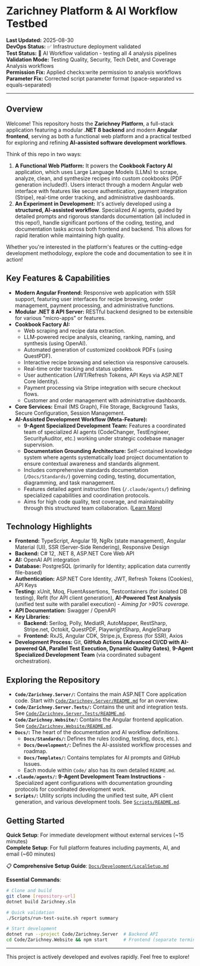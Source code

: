 # Zarichney Platform & AI Workflow Testbed

**Last Updated:** 2025-08-30  
**DevOps Status:** ✅ Infrastructure deployment validated  
**Test Status:** 🧪 AI Workflow validation - testing all 4 analysis pipelines  
**Validation Mode:** Testing Quality, Security, Tech Debt, and Coverage Analysis workflows  
**Permission Fix:** Applied checks:write permission to analysis workflows  
**Parameter Fix:** Corrected script parameter format (space-separated vs equals-separated)

---

## Overview

Welcome! This repository hosts the **Zarichney Platform**, a full-stack application featuring a modular **.NET 8 backend** and modern **Angular frontend**, serving as both a functional web platform and a practical testbed for exploring and refining **AI-assisted software development workflows**.

Think of this repo in two ways:

1.  **A Functional Web Platform:** It powers the **Cookbook Factory AI** application, which uses Large Language Models (LLMs) to scrape, analyze, clean, and synthesize recipes into custom cookbooks (PDF generation included!). Users interact through a modern Angular web interface with features like secure authentication, payment integration (Stripe), real-time order tracking, and administrative dashboards.
2.  **An Experiment in Development:** It's actively developed using a **structured, AI-assisted workflow**. Specialized AI agents, guided by detailed prompts and rigorous standards documentation (all included in this repo!), handle significant portions of the coding, testing, and documentation tasks across both frontend and backend. This allows for rapid iteration while maintaining high quality.

Whether you're interested in the platform's features or the cutting-edge development methodology, explore the code and documentation to see it in action!

## Key Features & Capabilities

* **Modern Angular Frontend:** Responsive web application with SSR support, featuring user interfaces for recipe browsing, order management, payment processing, and administrative functions.
* **Modular .NET 8 API Server:** RESTful backend designed to be extensible for various "micro-apps" or features.
* **Cookbook Factory AI:**
    * Web scraping and recipe data extraction.
    * LLM-powered recipe analysis, cleaning, ranking, naming, and synthesis (using OpenAI).
    * Automated generation of customized cookbook PDFs (using QuestPDF).
    * Interactive recipe browsing and selection via responsive carousels.
    * Real-time order tracking and status updates.
    * User authentication (JWT/Refresh Tokens, API Keys via ASP.NET Core Identity).
    * Payment processing via Stripe integration with secure checkout flows.
    * Customer and order management with administrative dashboards.
* **Core Services:** Email (MS Graph), File Storage, Background Tasks, Secure Configuration, Session Management.
* **AI-Assisted Development Workflow (Meta-Feature):**
    * **9-Agent Specialized Development Team:** Features a coordinated team of specialized AI agents (CodeChanger, TestEngineer, SecurityAuditor, etc.) working under strategic codebase manager supervision.
    * **Documentation Grounding Architecture:** Self-contained knowledge system where agents systematically load project documentation to ensure contextual awareness and standards alignment.
    * Includes comprehensive standards documentation (`/Docs/Standards/`) governing coding, testing, documentation, diagramming, and task management.
    * Features detailed agent instruction files (`/.claude/agents/`) defining specialized capabilities and coordination protocols.
    * Aims for high code quality, test coverage, and maintainability through this structured team collaboration. ([Learn More](./Docs/Development/README.md))

## Technology Highlights

* **Frontend:** TypeScript, Angular 19, NgRx (state management), Angular Material (UI), SSR (Server-Side Rendering), Responsive Design
* **Backend:** C# 12, .NET 8, ASP.NET Core Web API
* **AI:** OpenAI API integration
* **Database:** PostgreSQL (primarily for Identity; application data currently file-based)
* **Authentication:** ASP.NET Core Identity, JWT, Refresh Tokens (Cookies), API Keys
* **Testing:** xUnit, Moq, FluentAssertions, Testcontainers (for isolated DB testing), Refit (for API client generation), **AI-Powered Test Analysis** (unified test suite with parallel execution) - *Aiming for >90% coverage.*
* **API Documentation:** Swagger / OpenAPI
* **Key Libraries:** 
    * **Backend:** Serilog, Polly, MediatR, AutoMapper, RestSharp, Stripe.net, Octokit, QuestPDF, PlaywrightSharp, AngleSharp
    * **Frontend:** RxJS, Angular CDK, Stripe.js, Express (for SSR), Axios
* **Development Process:** Git, **GitHub Actions (Advanced CI/CD with AI-powered QA, Parallel Test Execution, Dynamic Quality Gates)**, **9-Agent Specialized Development Team** (via coordinated subagent orchestration).

## Exploring the Repository

* **`Code/Zarichney.Server/`:** Contains the main ASP.NET Core application code. Start with [`Code/Zarichney.Server/README.md`](./Code/Zarichney.Server/README.md) for an overview.
* **`Code/Zarichney.Server.Tests/`:** Contains the unit and integration tests. See [`Code/Zarichney.Server.Tests/README.md`](./Code/Zarichney.Server.Tests/README.md).
* **`Code/Zarichney.Website/`:** Contains the Angular frontend application. See [`Code/Zarichney.Website/README.md`](./Code/Zarichney.Website/README.md).
* **`Docs/`:** The heart of the documentation and AI workflow definitions.
    * **`Docs/Standards/`:** Defines the rules (coding, testing, docs, etc.).
    * **`Docs/Development/`:** Defines the AI-assisted workflow processes and roadmap.
    * **`Docs/Templates/`:** Contains templates for AI prompts and GitHub Issues.
    * Each module within `Code/` also has its own detailed `README.md`.
* **`.claude/agents/`:** **9-Agent Development Team Instructions** - Specialized agent configurations with documentation grounding protocols for coordinated development work.
* **`Scripts/`:** Utility scripts including the unified test suite, API client generation, and various development tools. See [`Scripts/README.md`](./Scripts/README.md).

## Getting Started

**Quick Setup**: For immediate development without external services (~15 minutes)  
**Complete Setup**: For full platform features including payments, AI, and email (~60 minutes)

📋 **Comprehensive Setup Guide**: [`Docs/Development/LocalSetup.md`](./Docs/Development/LocalSetup.md)

**Essential Commands**:
```bash
# Clone and build
git clone [repository-url]
dotnet build Zarichney.sln

# Quick validation
./Scripts/run-test-suite.sh report summary

# Start development
dotnet run --project Code/Zarichney.Server  # Backend API
cd Code/Zarichney.Website && npm start      # Frontend (separate terminal)
```

---

This project is actively developed and evolves rapidly. Feel free to explore!
